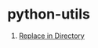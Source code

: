 # python-utils

1. [Replace in Directory]([https://link-url-here.org](https://github.com/samirtf/python-utils/wiki/Replace-in-Directory))
